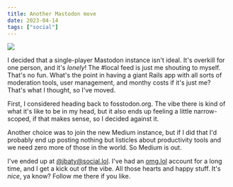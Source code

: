 ```yaml
---
title: Another Mastodon move
date: 2023-04-14
tags: ["social"]
---
```



![](https://static.baty.net/images/small/mastodon.png#center)

I decided that a single-player Mastodon instance isn't ideal. It's overkill for one person, and it's _lonely_! The #local feed is just me shouting to myself. That's no fun. What's the point in having a giant Rails app with all sorts of moderation tools, user management, and monthy costs if it's just me? That's what I thought, so I've moved.

First, I considered heading back to fosstodon.org. The vibe there is kind of what it's like to be in my head, but it also ends up feeling a little narrow-scoped, if that makes sense, so I decided against it.

Another choice was to join the new Medium instance, but if I did that I'd probably end up posting nothing but listicles about productivity tools and we need zero more of those in the world. So Medium is out.

I've ended up at [@jbaty@social.lol](https://social.lol/@jbaty). I've had an [omg.lol](https://omg.lol/) account for a long time, and I get a kick out of the vibe. All those hearts and happy stuff. It's _nice_, ya know? Follow me there if you like.
